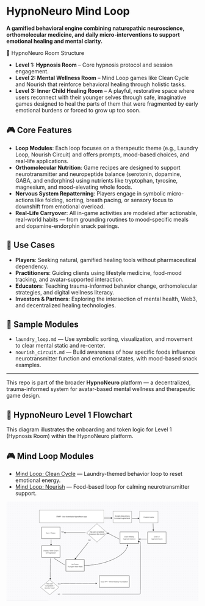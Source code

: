 # HypnoNeuro Mind Loop

**A gamified behavioral engine combining naturopathic neuroscience, orthomolecular medicine, and daily micro-interventions to support emotional healing and mental clarity.**

🧠 HypnoNeuro Room Structure

- **Level 1: Hypnosis Room** – Core hypnosis protocol and session engagement.
- **Level 2: Mental Wellness Room** – Mind Loop games like Clean Cycle and Nourish that reinforce behavioral healing through holistic tasks.
- **Level 3: Inner Child Healing Room** – A playful, restorative space where users reconnect with their younger selves through safe, imaginative games designed to heal the parts of them that were fragmented by early emotional burdens or forced to grow up too soon.


## 🎮 Core Features

- **Loop Modules**: Each loop focuses on a therapeutic theme (e.g., Laundry Loop, Nourish Circuit) and offers prompts, mood-based choices, and real-life applications.
- **Orthomolecular Nutrition**: Game recipes are designed to support neurotransmitter and neuropeptide balance (serotonin, dopamine, GABA, and endorphins) using nutrients like tryptophan, tyrosine, magnesium, and mood-elevating whole foods.
- **Nervous System Repatterning**: Players engage in symbolic micro-actions like folding, sorting, breath pacing, or sensory focus to downshift from emotional overload.
- **Real-Life Carryover**: All in-game activities are modeled after actionable, real-world habits — from grounding routines to mood-specific meals and dopamine-endorphin snack pairings.

## 🧠 Use Cases

- **Players**: Seeking natural, gamified healing tools without pharmaceutical dependency.
- **Practitioners**: Guiding clients using lifestyle medicine, food-mood tracking, and avatar-supported interaction.
- **Educators**: Teaching trauma-informed behavior change, orthomolecular strategies, and digital wellness literacy.
- **Investors & Partners**: Exploring the intersection of mental health, Web3, and decentralized healing technologies.

## 🚀 Sample Modules

- `laundry_loop.md` — Use symbolic sorting, visualization, and movement to clear mental static and re-center.
- `nourish_circuit.md` — Build awareness of how specific foods influence neurotransmitter function and emotional states, with mood-based snack examples.

---

This repo is part of the broader **HypnoNeuro** platform — a decentralized, trauma-informed system for avatar-based mental wellness and therapeutic game design.


## 🧠 HypnoNeuro Level 1 Flowchart

This diagram illustrates the onboarding and token logic for Level 1 (Hypnosis Room) within the HypnoNeuro platform.

## 🎮 Mind Loop Modules

- [Mind Loop: Clean Cycle](./mind-loop_clean-cycle.md) — Laundry-themed behavior loop to reset emotional energy.
- [Mind Loop: Nourish](./mind-loop_nourish.md) — Food-based loop for calming neurotransmitter support.



![Level 1 Flowchart](docs/HypnoNeuro_Level1_Flowchart.png)




